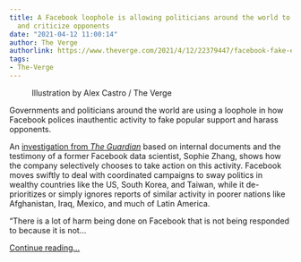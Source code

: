 ```yaml
---
title: A Facebook loophole is allowing politicians around the world to fake support
  and criticize opponents
date: "2021-04-12 11:00:14"
author: The Verge
authorlink: https://www.theverge.com/2021/4/12/22379447/facebook-fake-engagement-politicians-authoritarian-support-loophole
tags:
- The-Verge
---
```

<figure>
      <img alt="" src="https://cdn.vox-cdn.com/thumbor/yyWw5XgJWLiqQUhyDOAT7UQGZzQ=/0x0:2040x1360/1310x873/cdn.vox-cdn.com/uploads/chorus_image/image/69111943/acastro_180720_1777_facebook_0001.0.jpg" />
        <figcaption>Illustration by Alex Castro / The Verge</figcaption>
    </figure>

  <p id="BFYXIc">Governments and politicians around the world are using a loophole in how Facebook polices inauthentic activity to fake popular support and harass opponents. </p>
<p id="BKVoQV">An <a href="https://www.theguardian.com/technology/2021/apr/12/facebook-loophole-state-backed-manipulation">investigation from <em>The Guardian</em></a><em> </em>based on internal documents and the testimony of a former Facebook data scientist, Sophie Zhang, shows how the company selectively chooses to take action on this activity. Facebook moves swiftly to deal with coordinated campaigns to sway politics in wealthy countries like the US, South Korea, and Taiwan, while it de-prioritizes or simply ignores reports of similar activity in poorer nations like Afghanistan, Iraq, Mexico, and much of Latin America.</p>
<p id="wyNdNe">“There is a lot of harm being done on Facebook that is not being responded to because it is not...</p>
  <p>
    <a href="https://www.theverge.com/2021/4/12/22379447/facebook-fake-engagement-politicians-authoritarian-support-loophole">Continue reading&hellip;</a>
  </p>